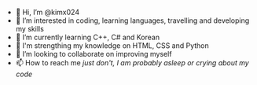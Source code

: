 - 👋 Hi, I’m @kimx024
- 👀 I’m interested in coding, learning languages, travelling and developing my skills 
- 🌱 I’m currently learning C++, C# and Korean
- 🍊 I'm strengthing my knowledge on HTML, CSS and Python
- 💞️ I’m looking to collaborate on improving myself
- 📫 How to reach me _just don't, I am probably asleep or crying about my code_

<!---
kimx024/kimx024 is a ✨ special ✨ repository because its `README.md` (this file) appears on your GitHub profile.
You can click the Preview link to take a look at your changes.
--->
